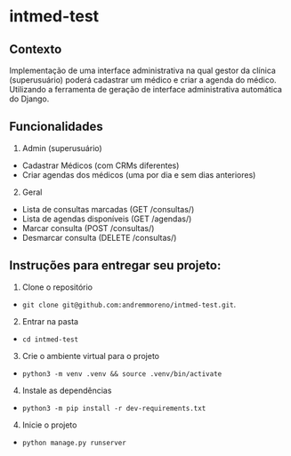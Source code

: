 # intmed-test

## Contexto
Implementação de uma interface administrativa na qual gestor da clínica (superusuário) poderá cadastrar um médico e criar a agenda do médico. Utilizando a ferramenta de geração de interface administrativa automática do Django.

## Funcionalidades
1. Admin (superusuário)
- Cadastrar Médicos (com CRMs diferentes)
- Criar agendas dos médicos (uma por dia e sem dias anteriores)

2. Geral
- Lista de consultas marcadas (GET /consultas/)
- Lista de agendas disponíveis (GET /agendas/)
- Marcar consulta (POST /consultas/)
- Desmarcar consulta (DELETE /consultas/)

## Instruções para entregar seu projeto:

1. Clone o repositório
- `git clone git@github.com:andremmoreno/intmed-test.git`.

2. Entrar na pasta
- `cd intmed-test`

3. Crie o ambiente virtual para o projeto
- `python3 -m venv .venv && source .venv/bin/activate`

4. Instale as dependências
- `python3 -m pip install -r dev-requirements.txt`

4. Inicie o projeto
- `python manage.py runserver` 



